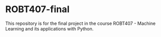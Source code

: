 # ROBT407-final
This repository is for the final project in the course ROBT407 - Machine Learning and its applications with Python.
